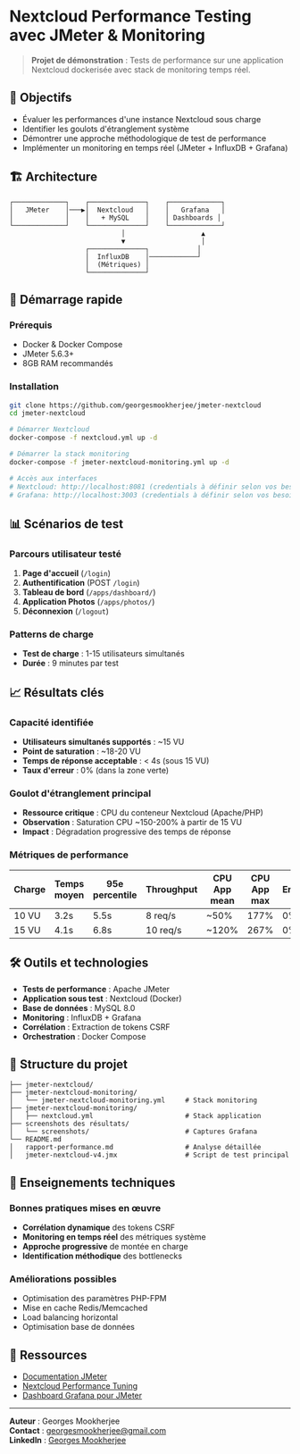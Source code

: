 # Nextcloud Performance Testing avec JMeter & Monitoring

> **Projet de démonstration** : Tests de performance sur une application Nextcloud dockerisée avec stack de monitoring temps réel.

## 🎯 Objectifs

- Évaluer les performances d'une instance Nextcloud sous charge
- Identifier les goulots d'étranglement système  
- Démontrer une approche méthodologique de test de performance
- Implémenter un monitoring en temps réel (JMeter + InfluxDB + Grafana)

## 🏗️ Architecture

```
┌─────────────┐    ┌──────────────┐    ┌─────────────┐
│   JMeter    │───▶│  Nextcloud   │    │   Grafana   │
│             │    │   + MySQL    │    │ Dashboards │
└─────────────┘    └──────────────┘    └─────────────┘
                            │                   ▲
                            ▼                   │
                   ┌──────────────┐            │
                   │  InfluxDB    │────────────┘
                   │  (Métriques) │
                   └──────────────┘
```

## 🚀 Démarrage rapide

### Prérequis
- Docker & Docker Compose
- JMeter 5.6.3+
- 8GB RAM recommandés

### Installation
```bash
git clone https://github.com/georgesmookherjee/jmeter-nextcloud
cd jmeter-nextcloud

# Démarrer Nextcloud
docker-compose -f nextcloud.yml up -d

# Démarrer la stack monitoring  
docker-compose -f jmeter-nextcloud-monitoring.yml up -d

# Accès aux interfaces
# Nextcloud: http://localhost:8081 (credentials à définir selon vos besoin)
# Grafana: http://localhost:3003 (credentials à définir selon vos besoin)
```

## 📊 Scénarios de test

### Parcours utilisateur testé
1. **Page d'accueil** (`/login`)
2. **Authentification** (POST `/login`)
3. **Tableau de bord** (`/apps/dashboard/`)
4. **Application Photos** (`/apps/photos/`)
5. **Déconnexion** (`/logout`)

### Patterns de charge
- **Test de charge** : 1-15 utilisateurs simultanés
- **Durée** : 9 minutes par test

## 📈 Résultats clés

### Capacité identifiée
- **Utilisateurs simultanés supportés** : ~15 VU
- **Point de saturation** : ~18-20 VU  
- **Temps de réponse acceptable** : < 4s (sous 15 VU)
- **Taux d'erreur** : 0% (dans la zone verte)

### Goulot d'étranglement principal
- **Ressource critique** : CPU du conteneur Nextcloud (Apache/PHP)
- **Observation** : Saturation CPU ~150-200% à partir de 15 VU
- **Impact** : Dégradation progressive des temps de réponse

### Métriques de performance

| Charge | Temps moyen | 95e percentile | Throughput | CPU App mean| CPU App max | Erreurs |
|--------|-------------|----------------|------------|-------------|-------------|---------|
| 10 VU  | 3.2s        | 5.5s           | 8 req/s    | ~50%        | 177%          | 0%      |
| 15 VU  | 4.1s        | 6.8s           | 10 req/s   | ~120%       | 267%          | 0%      |

## 🛠️ Outils et technologies

- **Tests de performance** : Apache JMeter
- **Application sous test** : Nextcloud (Docker)
- **Base de données** : MySQL 8.0
- **Monitoring** : InfluxDB + Grafana
- **Corrélation** : Extraction de tokens CSRF
- **Orchestration** : Docker Compose

## 📂 Structure du projet

```
├── jmeter-nextcloud/
├── jmeter-nextcloud-monitoring/
│   └── jmeter-nextcloud-monitoring.yml     # Stack monitoring  
├── jmeter-nextcloud-monitoring/
│   ├── nextcloud.yml                       # Stack application
├── screenshots des résultats/
│   └── screenshots/                        # Captures Grafana
└── README.md
│   rapport-performance.md                  # Analyse détaillée
│   jmeter-nextcloud-v4.jmx                 # Script de test principal
```

## 🎯 Enseignements techniques

### Bonnes pratiques mises en œuvre
- **Corrélation dynamique** des tokens CSRF
- **Monitoring en temps réel** des métriques système
- **Approche progressive** de montée en charge
- **Identification méthodique** des bottlenecks

### Améliorations possibles
- Optimisation des paramètres PHP-FPM
- Mise en cache Redis/Memcached
- Load balancing horizontal
- Optimisation base de données

## 🔗 Ressources

- [Documentation JMeter](https://jmeter.apache.org/usermanual/)
- [Nextcloud Performance Tuning](https://docs.nextcloud.com/server/latest/admin_manual/installation/server_tuning.html)
- [Dashboard Grafana pour JMeter](https://grafana.com/grafana/dashboards/5496)

---

**Auteur** : Georges Mookherjee  
**Contact** : georgesmookherjee@gmail.com  
**LinkedIn** : [Georges Mookherjee](https://linkedin.com/in/georgesmookherjee)